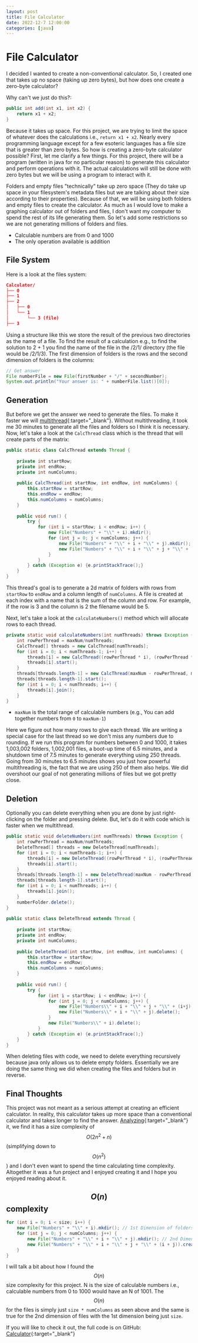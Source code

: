 ```yaml
---
layout: post
title: File Calculator
date: 2022-12-7 12:00:00
categories: [java]
---
```


# File Calculator
I decided I wanted to create a non-conventional calculator. So, I created one that takes up no space (taking up zero bytes), but how does one create a zero-byte calculator?
 
Why can't we just do this?:

```java
public int add(int x1, int x2) {
    return x1 + x2;
}
```

Because it takes up space. For this project, we are trying to limit the space of whatever does the calculations i.e., `return x1 + x2`. Nearly every programming language except for a few esoteric languages has a file size that is greater than zero bytes. So how is creating a zero-byte calculator possible? First, let me clarify a few things. For this project, there will be a program (written in java for no particular reason) to generate this calculator and perform operations with it. The actual calculations will still be done with zero bytes but we will be using a program to interact with it.
 
Folders and empty files "technically" take up zero space (They do take up space in your filesystem's metadata files but we are talking about their size according to their properties). Because of that, we will be using both folders and empty files to create the calculator. As much as I would love to make a graphing calculator out of folders and files, I don't want my computer to spend the rest of its life generating them. So let's add some restrictions so we are not generating millions of folders and files.
 
- Calculable numbers are from 0 and 1000
- The only operation available is addition

## File System
 
Here is a look at the files system:

```json
Calculator/
├── 0
├── 1
├── 2
│   ├── 0
│   └── 1
│       └── 3 (file)
├── 3
```
 
Using a structure like this we store the result of the previous two directories as the name of a file. To find the result of a calculation e.g., to find the solution to 2 + 1 you find the name of the file in the /2/1/ directory (the file would be /2/1/3). The first dimension of folders is the rows and the second dimension of folders is the columns:
 
```java
// Get answer
File numberFile = new File(firstNumber + "/" + secondNumber);
System.out.println("Your answer is: " + numberFile.list()[0]);
```

## Generation
 
But before we get the answer we need to generate the files. To make it faster we will [multithread](https://www.geeksforgeeks.org/multithreading-in-java/){:target="\_blank"}. Without multithreading, it took me 30 minutes to generate all the files and folders so I think it is necessary. Now, let's take a look at the `CalcThread` class which is the thread that will create parts of the matrix:
```java
public static class CalcThread extends Thread {
   
    private int startRow;
    private int endRow;
    private int numColumns;
   
    public CalcThread(int startRow, int endRow, int numColumns) {
        this.startRow = startRow;
        this.endRow = endRow;
        this.numColumns = numColumns;
    }
   
    public void run() {
        try {
            for (int i = startRow; i < endRow; i++) {
                new File("Numbers" + "\\" + i).mkdir();
                for (int j = 0; j < numColumns; j++) {
                    new File("Numbers" + "\\" + i + "\\" + j).mkdir();
                    new File("Numbers" + "\\" + i + "\\" + j + "\\" + (i + j)).createNewFile();
                }
            }
        } catch (Exception e) {e.printStackTrace();}
    }
}
```
This thread's goal is to generate a 2d matrix of folders with rows from `startRow` to `endRow` and a column length of `numColumns`. A file is created at each index with a name that is the sum of the column and row. For example, if the row is 3 and the column is 2 the filename would be 5.
 
Next, let's take a look at the `calculateNumbers()` method which will allocate rows to each thread.
 
``` java
private static void calculateNumbers(int numThreads) throws Exception {        
    int rowPerThread = maxNum/numThreads;
    CalcThread[] threads = new CalcThread[numThreads];
    for (int i = 0; i < numThreads-1; i++) {
        threads[i] = new CalcThread((rowPerThread * i), (rowPerThread * (i + 1)), maxNum);
        threads[i].start();
    }
    threads[threads.length-1] = new CalcThread(maxNum - rowPerThread, maxNum, maxNum);
    threads[threads.length-1].start();
    for (int i = 0; i < numThreads; i++) {
        threads[i].join();
    }
}
```
* `maxNum` is the total range of calculable numbers (e.g., You can add together numbers from `0` to `maxNum-1`)
 
Here we figure out how many rows to give each thread. We are writing a special case for the last thread so we don't miss any numbers due to rounding. If we run this program for numbers between 0 and 1000, it takes 1,003,002 folders, 1,002,001 files, a boot-up time of 6.5 minutes, and a shutdown time of 7.5 minutes to generate everything using 250 threads. Going from 30 minutes to 6.5 minutes shows you just how powerful multithreading is, the fact that we are using 250 of them also helps. We did overshoot our goal of not generating millions of files but we got pretty close.
 
## Deletion
 
Optionally you can delete everything when you are done by just right-clicking on the folder and pressing delete. But, let's do it with code which is faster when we multithread.
 
```java
public static void deleteNumbers(int numThreads) throws Exception {
    int rowPerThread = maxNum/numThreads;
    DeleteThread[] threads = new DeleteThread[numThreads];
    for (int i = 0; i < numThreads-1; i++) {
        threads[i] = new DeleteThread((rowPerThread * i), (rowPerThread * (i + 1)), maxNum);
        threads[i].start();
    }
    threads[threads.length-1] = new DeleteThread(maxNum - rowPerThread, maxNum, maxNum);
    threads[threads.length-1].start();
    for (int i = 0; i < numThreads; i++) {
        threads[i].join();
    }
    numberFolder.delete();
}
 
public static class DeleteThread extends Thread {
   
    private int startRow;
    private int endRow;
    private int numColumns;
   
    public DeleteThread(int startRow, int endRow, int numColumns) {
        this.startRow = startRow;
        this.endRow = endRow;
        this.numColumns = numColumns;
    }
   
    public void run() {
        try {
            for (int i = startRow; i < endRow; i++) {
                for (int j = 0; j < numColumns; j++) {
                    new File("Numbers\\" + i + "\\" + j + "\\" + (i+j)).delete();
                    new File("Numbers\\" + i + "\\" + j).delete();
                }
                new File("Numbers\\" + i).delete();
            }
        } catch (Exception e) {e.printStackTrace();}
    }
}
```
 
When deleting files with code, we need to delete everything recursively because java only allows us to delete empty folders. Essentially we are doing the same thing we did when creating the files and folders but in reverse.
 
## Final Thoughts
 
This project was not meant as a serious attempt at creating an efficient calculator. In reality, this calculator takes up more space than a conventional calculator and takes longer to find the answer. [Analyzing](https://www.geeksforgeeks.org/analysis-algorithms-big-o-analysis/){:target="\_blank"} it, we find it has a size complexity of $$O(2n^2 + n)$$ (simplifying down to $$O(n^2)$$) and I don't even want to spend the time calculating time complexity. Altogether it was a fun project and I enjoyed creating it and I hope you enjoyed reading about it.
 
## $$O(n)$$ complexity
 
```java
for (int i = 0; i < size; i++) {
    new File("Numbers" + "\\" + i).mkdir(); // 1st Dimension of folders (size)
    for (int j = 0; j < numColumns; j++) {
        new File("Numbers" + "\\" + i + "\\" + j).mkdir(); // 2nd Dimension of folders (size * numColumns)
        new File("Numbers" + "\\" + i + "\\" + j + "\\" + (i + j)).createNewFile(); // Files (size * numColumns)
    }
}
```
I will talk a bit about how I found the $$O(n)$$ size complexity for this project. N is the size of calculable numbers i.e., calculable numbers from 0 to 1000 would have an N of 1001. The $$O(n)$$ for the files is simply just `size * numColumns` as seen above and the same is true for the 2nd dimension of files with the 1st dimension being just `size`.
 
If you will like to check it out, the full code is on GitHub: [Calculator](https://github.com/SwervyK/Calculator){:target="\_blank"}